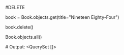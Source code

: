 \#DELETE

book = Book.objects.get(title="Nineteen Eighty-Four")

book.delete()

Book.objects.all()

\# Output: <QuerySet \[]>

